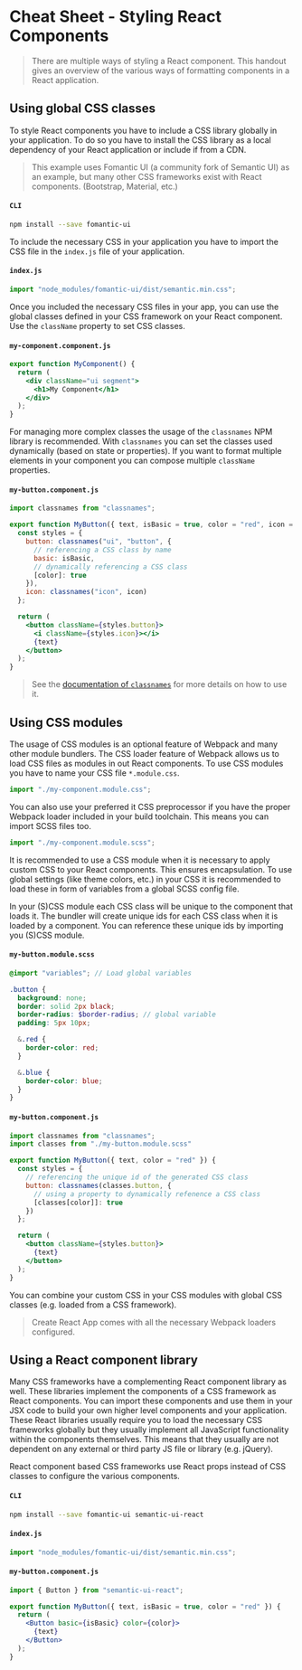 # Cheat Sheet - Styling React Components

> There are multiple ways of styling a React component. This handout gives an overview of the various ways of formatting components in a React application.

## Using global CSS classes

To style React components you have to include a CSS library globally in your application. To do so you have to install the CSS library as a local dependency of your React application or include if from a CDN.

> This example uses Fomantic UI (a community fork of Semantic UI) as an example, but many other CSS frameworks exist with React components. (Bootstrap, Material, etc.)

#### `CLI`
```bash
npm install --save fomantic-ui
```

To include the necessary CSS in your application you have to import the CSS file in the `index.js` file of your application.

#### `index.js`
```jsx
import "node_modules/fomantic-ui/dist/semantic.min.css";
```

Once you included the necessary CSS files in your app, you can use the global classes defined in your CSS framework on your React component. Use the `className` property to set CSS classes.

#### `my-component.component.js`
```jsx
export function MyComponent() {
  return (
    <div className="ui segment">
      <h1>My Component</h1>
    </div>
  );
}
```

For managing more complex classes the usage of the `classnames` NPM library is recommended. With `classnames` you can set the classes used dynamically (based on state or properties). If you want to format multiple elements in your component you can compose multiple `className` properties.

#### `my-button.component.js`
```jsx
import classnames from "classnames";

export function MyButton({ text, isBasic = true, color = "red", icon = "plus" }) {
  const styles = {
    button: classnames("ui", "button", {
      // referencing a CSS class by name
      basic: isBasic,
      // dynamically referencing a CSS class
      [color]: true
    }),
    icon: classnames("icon", icon)
  };

  return (
    <button className={styles.button}>
      <i className={styles.icon}></i>
      {text}
    </button>
  );
}
```

> See the [documentation of `classnames`](https://www.npmjs.com/package/classnames) for more details on how to use it.

## Using CSS modules

The usage of CSS modules is an optional feature of Webpack and many other module bundlers. The CSS loader feature of Webpack allows us to load CSS files as modules in out React components. To use CSS modules you have to name your CSS file `*.module.css`.

```jsx
import "./my-component.module.css";
```

You can also use your preferred it CSS preprocessor if you have the proper Webpack loader included in your build toolchain. This means you can import SCSS files too.

```jsx
import "./my-component.module.scss";
```

It is recommended to use a CSS module when it is necessary to apply custom CSS to your React components. This ensures encapsulation. To use global settings (like theme colors, etc.) in your CSS it is recommended to load these in form of variables from a global SCSS config file.

In your (S)CSS module each CSS class will be unique to the component that loads it. The bundler will create unique ids for each CSS class when it is loaded by a component. You can reference these unique ids by importing you (S)CSS module.

#### `my-button.module.scss`
```scss
@import "variables"; // Load global variables

.button {
  background: none;
  border: solid 2px black;
  border-radius: $border-radius; // global variable
  padding: 5px 10px;

  &.red {
    border-color: red;
  }

  &.blue {
    border-color: blue;
  }
}
```

#### `my-button.component.js`
```jsx
import classnames from "classnames";
import classes from "./my-button.module.scss"

export function MyButton({ text, color = "red" }) {
  const styles = {
    // referencing the unique id of the generated CSS class
    button: classnames(classes.button, {
      // using a property to dynamically refenence a CSS class
      [classes[color]]: true
    })
  };

  return (
    <button className={styles.button}>
      {text}
    </button>
  );
}
```

You can combine your custom CSS in your CSS modules with global CSS classes (e.g. loaded from a CSS framework).

> Create React App comes with all the necessary Webpack loaders configured.

## Using a React component library

Many CSS frameworks have a complementing React component library as well. These libraries implement the components of a CSS framework as React components. You can import these components and use them in your JSX code to build your own higher level components and your application. These React libraries usually require you to load the necessary CSS frameworks globally but they usually implement all JavaScript functionality within the components themselves. This means that they usually are not dependent on any external or third party JS file or library (e.g. jQuery).

React component based CSS frameworks use React props instead of CSS classes to configure the various components.

#### `CLI`
```bash
npm install --save fomantic-ui semantic-ui-react
```

#### `index.js`
```jsx
import "node_modules/fomantic-ui/dist/semantic.min.css";
```

#### `my-button.component.js`
```jsx
import { Button } from "semantic-ui-react";

export function MyButton({ text, isBasic = true, color = "red" }) {
  return (
    <Button basic={isBasic} color={color}>
      {text}
    </Button>
  );
}
```



